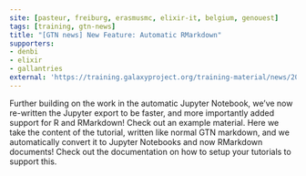 ```yaml
---
site: [pasteur, freiburg, erasmusmc, elixir-it, belgium, genouest]
tags: [training, gtn-news]
title: "[GTN news] New Feature: Automatic RMarkdown"
supporters:
- denbi
- elixir
- gallantries
external: 'https://training.galaxyproject.org/training-material/news/2022/01/28/rmarkdown.html'
---
```


Further building on the work in the automatic Jupyter Notebook, we’ve now re-written the Jupyter export to be faster, and more importantly added support for R and RMarkdown! Check out an example material. Here we take the content of the tutorial, written like normal GTN markdown, and we automatically convert it to Jupyter Notebooks and now RMarkdown documents! Check out the documentation on how to setup your tutorials to support this.

